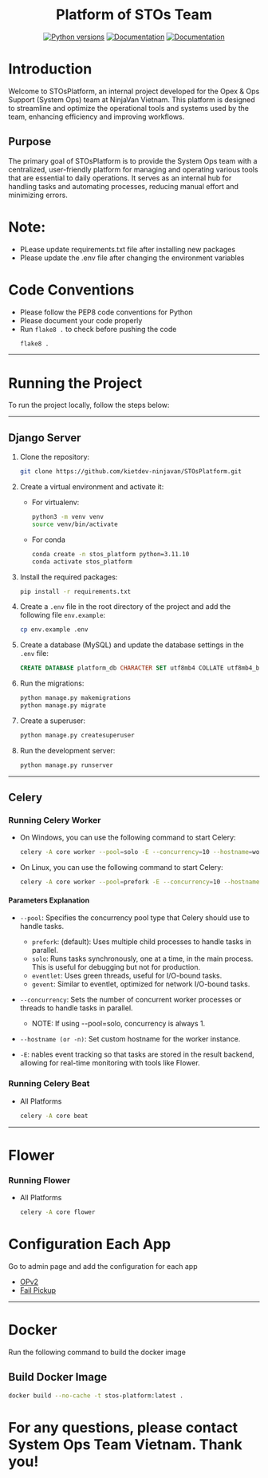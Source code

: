 <h1 align="center">Platform of STOs Team</h1>

<p align="center">
   <a href="https://www.python.org/downloads/release/python-31110/"><img alt="Python versions" src="https://img.shields.io/badge/python-3.11.10-blue"></a>
   <a href="https://docs.djangoproject.com/en/5.1/"><img alt="Documentation" src="https://img.shields.io/badge/django-5.1.1-darkgreen"></a>
   <a href="https://docs.celeryq.dev/en/v5.4.0/"><img alt="Documentation" src="https://img.shields.io/badge/celery-5.4.0-lightgreen"></a>
</p>

# Introduction

Welcome to STOsPlatform, an internal project developed for the Opex & Ops Support (System Ops) team at NinjaVan Vietnam.
This platform is designed to streamline and optimize the operational tools and systems used by the team, enhancing
efficiency and improving workflows.

## Purpose

The primary goal of STOsPlatform is to provide the System Ops team with a centralized, user-friendly platform for
managing and operating various tools that are essential to daily operations. It serves as an internal hub for handling
tasks and automating processes, reducing manual effort and minimizing errors.

# Note:

- PLease update requirements.txt file after installing new packages
- Please update the .env file after changing the environment variables

# Code Conventions

- Please follow the PEP8 code conventions for Python
- Please document your code properly
- Run `flake8 .` to check before pushing the code
   ```bash
   flake8 .
   ```

---

# Running the Project

To run the project locally, follow the steps below:

---

## Django Server

1. Clone the repository:

    ```bash
    git clone https://github.com/kietdev-ninjavan/STOsPlatform.git
    ```
2. Create a virtual environment and activate it:
    - For virtualenv:
        ```bash
        python3 -m venv venv
        source venv/bin/activate
        ```
    - For conda
        ```bash
        conda create -n stos_platform python=3.11.10
        conda activate stos_platform
        ```

3. Install the required packages:

    ```bash
    pip install -r requirements.txt
    ```
4. Create a `.env` file in the root directory of the project and add the following file `env.example`:

   ```bash
   cp env.example .env
   ```

5. Create a database (MySQL) and update the database settings in the `.env` file:

    ```sql
    CREATE DATABASE platform_db CHARACTER SET utf8mb4 COLLATE utf8mb4_bin;
    ```

6. Run the migrations:

    ```bash
    python manage.py makemigrations
    python manage.py migrate
    ```

7. Create a superuser:

    ```bash
    python manage.py createsuperuser
    ```
8. Run the development server:

    ```bash
    python manage.py runserver
    ```

---

## Celery

### Running Celery Worker

- On Windows, you can use the following command to start Celery:
   ```bash
   celery -A core worker --pool=solo -E --concurrency=10 --hostname=worker_name
   ```
- On Linux, you can use the following command to start Celery:
   ```bash
   celery -A core worker --pool=prefork -E --concurrency=10 --hostname=worker_name
   ```

#### Parameters Explanation

- `--pool`: Specifies the concurrency pool type that Celery should use to handle tasks.
    - `prefork`: (default): Uses multiple child processes to handle tasks in parallel.
    - `solo`: Runs tasks synchronously, one at a time, in the main process. This is useful for debugging but not for
      production.
    - `eventlet`: Uses green threads, useful for I/O-bound tasks.
    - `gevent`: Similar to eventlet, optimized for network I/O-bound tasks.

- `--concurrency`: Sets the number of concurrent worker processes or threads to handle tasks in parallel.
    - NOTE: If using --pool=solo, concurrency is always 1.
- `--hostname (or -n)`: Set custom hostname for the worker instance.
- `-E`: nables event tracking so that tasks are stored in the result backend, allowing for real-time monitoring with
  tools like Flower.

### Running Celery Beat

- All Platforms
   ```bash
   celery -A core beat
   ```

---

# Flower

### Running Flower

- All Platforms
   ```bash
   celery -A core flower
   ```

# Configuration Each App

Go to admin page and add the configuration for each app

- [OPv2](opv2/README.md)
- [Fail Pickup](fail_pickup/README.md)

---

# Docker

Run the following command to build the docker image

## Build Docker Image

```bash
docker build --no-cache -t stos-platform:latest .
```

# For any questions, please contact System Ops Team Vietnam. Thank you!
   